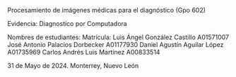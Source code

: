 Procesamiento de imágenes médicas para el diagnóstico (Gpo 602)

Evidencia: Diagnostico por Computadora

Nombres de estudiantes:             Matrícula:
Luis Ángel González Castillo            A01571007
José Antonio Palacios Dorbecker			    A01177930
Daniel Agustín Aguilar López			    A01735969
Carlos Andrés Luis Martínez           A00833514

31 de Mayo de 2024. Monterrey, Nuevo León
